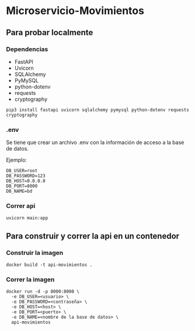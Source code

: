 # Microservicio-Movimientos

## Para probar localmente

### Dependencias
- FastAPI
- Uvicorn
- SQLAlchemy
- PyMySQL
- python-dotenv
- requests
- cryptography

```
pip3 install fastapi uvicorn sqlalchemy pymysql python-dotenv requests cryptography
```

### .env
Se tiene que crear un archivo .env con la información de acceso a la base de datos.

Ejemplo:
```
DB_USER=root
DB_PASSWORD=123
DB_HOST=0.0.0.0
DB_PORT=8000
DB_NAME=bd
```

### Correr api
```
uvicorn main:app
```

## Para construir y correr la api en un contenedor

### Construir la imagen
```
docker build -t api-movimientos .
```

### Correr la imagen
```
docker run -d -p 8000:8000 \
  -e DB_USER=<usuario> \
  -e DB_PASSWORD=<contraseña> \
  -e DB_HOST=<host> \
  -e DB_PORT=<puerto> \
  -e DB_NAME=<nombre de la base de datos> \
  api-movimientos
```